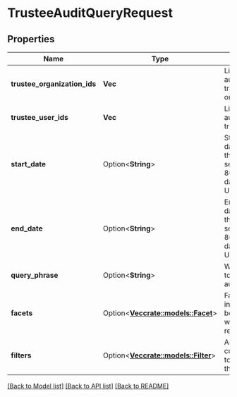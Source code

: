 # TrusteeAuditQueryRequest

## Properties

Name | Type | Description | Notes
------------ | ------------- | ------------- | -------------
**trustee_organization_ids** | **Vec<String>** | Limit returned audits to these trustee organizationIds. | 
**trustee_user_ids** | **Vec<String>** | Limit returned audits to these trustee userIds. | 
**start_date** | Option<**String**> | Starting date/time for the audit search. ISO-8601 formatted date-time, UTC. | [optional]
**end_date** | Option<**String**> | Ending date/time for the audit search. ISO-8601 formatted date-time, UTC. | [optional]
**query_phrase** | Option<**String**> | Word or phrase to look for in audit bodies. | [optional]
**facets** | Option<[**Vec<crate::models::Facet>**](Facet.md)> | Facet information to be returned with the query results. | [optional]
**filters** | Option<[**Vec<crate::models::Filter>**](Filter.md)> | Additional custom filters to be applied to the query. | [optional]

[[Back to Model list]](../README.md#documentation-for-models) [[Back to API list]](../README.md#documentation-for-api-endpoints) [[Back to README]](../README.md)


